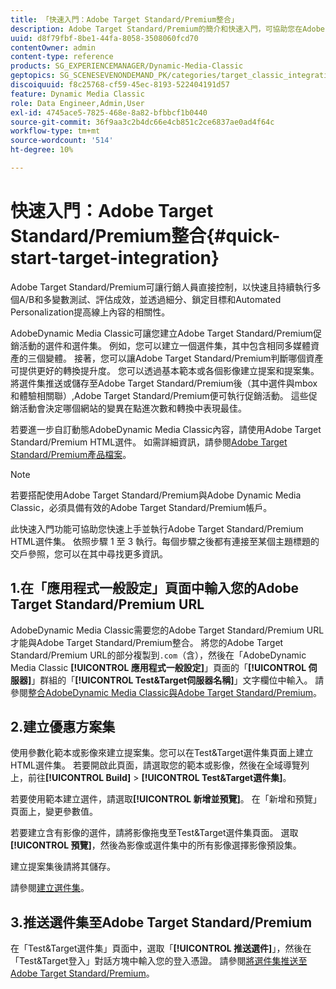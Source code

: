 ```yaml
---
title: 「快速入門：Adobe Target Standard/Premium整合」
description: Adobe Target Standard/Premium的簡介和快速入門，可協助您在Adobe Dynamic Media Classic中使用Adobe Target Standard/Premium整合技術快速上手並執行。
uuid: d8f79fbf-8be1-44fa-8058-3508060fcd70
contentOwner: admin
content-type: reference
products: SG_EXPERIENCEMANAGER/Dynamic-Media-Classic
geptopics: SG_SCENESEVENONDEMAND_PK/categories/target_classic_integration
discoiquuid: f8c25768-cf59-45ec-8193-522404191d57
feature: Dynamic Media Classic
role: Data Engineer,Admin,User
exl-id: 4745ace5-7825-468e-8a82-bfbbcf1b0440
source-git-commit: 36f9aa3c2b4dc66e4cb851c2ce6837ae0ad4f64c
workflow-type: tm+mt
source-wordcount: '514'
ht-degree: 10%

---
```


# 快速入門：Adobe Target Standard/Premium整合{#quick-start-target-integration}

Adobe Target Standard/Premium可讓行銷人員直接控制，以快速且持續執行多個A/B和多變數測試、評估成效，並透過細分、鎖定目標和Automated Personalization提高線上內容的相關性。

AdobeDynamic Media Classic可讓您建立Adobe Target Standard/Premium促銷活動的選件和選件集。 例如，您可以建立一個選件集，其中包含相同多媒體資產的三個變體。 接著，您可以讓Adobe Target Standard/Premium判斷哪個資產可提供更好的轉換提升度。 您可以透過基本範本或各個影像建立提案和提案集。將選件集推送或儲存至Adobe Target Standard/Premium後（其中選件與mbox和體驗相關聯）,Adobe Target Standard/Premium便可執行促銷活動。 這些促銷活動會決定哪個網站的變異在點進次數和轉換中表現最佳。

若要進一步自訂動態AdobeDynamic Media Classic內容，請使用Adobe Target Standard/Premium HTML選件。 如需詳細資訊，請參閱[Adobe Target Standard/Premium產品檔案](https://experienceleague.adobe.com/docs/target.html)。

>[!NOTE]
>
>若要搭配使用Adobe Target Standard/Premium與Adobe Dynamic Media Classic，必須具備有效的Adobe Target Standard/Premium帳戶。

此快速入門功能可協助您快速上手並執行Adobe Target Standard/Premium HTML選件集。 依照步驟 1 至 3 執行。每個步驟之後都有連接至某個主題標題的交戶參照，您可以在其中尋找更多資訊。

## 1.在「應用程式一般設定」頁面中輸入您的Adobe Target Standard/Premium URL

AdobeDynamic Media Classic需要您的Adobe Target Standard/Premium URL才能與Adobe Target Standard/Premium整合。 將您的Adobe Target Standard/Premium URL的部分複製到`.com`（含），然後在「AdobeDynamic Media Classic **[!UICONTROL 應用程式一般設定]**」頁面的「**[!UICONTROL 伺服器]**」群組的「**[!UICONTROL Test&amp;Target伺服器名稱]**」文字欄位中輸入。 請參閱[整合AdobeDynamic Media Classic與Adobe Target Standard/Premium](integrating-dmc-with-target.md#integrating-dmc-with-target)。

## 2.建立優惠方案集

使用參數化範本或影像來建立提案集。您可以在Test&amp;Target選件集頁面上建立HTML選件集。 若要開啟此頁面，請選取您的範本或影像，然後在全域導覽列上，前往&#x200B;**[!UICONTROL Build]** > **[!UICONTROL Test&amp;Target選件集]**。

若要使用範本建立選件，請選取&#x200B;**[!UICONTROL 新增並預覽]**。 在「新增和預覽」頁面上，變更參數值。

若要建立含有影像的選件，請將影像拖曳至Test&amp;Target選件集頁面。 選取&#x200B;**[!UICONTROL 預覽]**，然後為影像或選件集中的所有影像選擇影像預設集。

建立提案集後請將其儲存。

請參閱[建立選件集](creating-offer-set.md#creating_an_offer_set)。

## 3.推送選件集至Adobe Target Standard/Premium

在「Test&amp;Target選件集」頁面中，選取「**[!UICONTROL 推送選件]**」，然後在「Test&amp;Target登入」對話方塊中輸入您的登入憑證。 請參閱[將選件集推送至Adobe Target Standard/Premium](pushing-offer-sets-target.md#pushing_offer_sets_to_target)。
